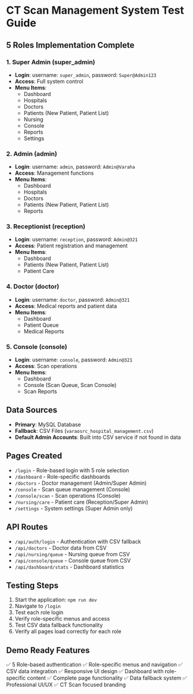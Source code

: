 # CT Scan Management System Test Guide

## 5 Roles Implementation Complete

### 1. Super Admin (super_admin)
- **Login**: username: `super_admin`, password: `Super@Admin123`
- **Access**: Full system control
- **Menu Items**:
  - Dashboard
  - Hospitals
  - Doctors
  - Patients (New Patient, Patient List)
  - Nursing
  - Console
  - Reports
  - Settings

### 2. Admin (admin)
- **Login**: username: `admin`, password: `Admin@Varaha`
- **Access**: Management functions
- **Menu Items**:
  - Dashboard
  - Hospitals
  - Doctors
  - Patients (New Patient, Patient List)
  - Reports

### 3. Receptionist (reception)
- **Login**: username: `reception`, password: `Admin@321`
- **Access**: Patient registration and management
- **Menu Items**:
  - Dashboard
  - Patients (New Patient, Patient List)
  - Patient Care

### 4. Doctor (doctor)
- **Login**: username: `doctor`, password: `Admin@321`
- **Access**: Medical reports and patient data
- **Menu Items**:
  - Dashboard
  - Patient Queue
  - Medical Reports

### 5. Console (console)
- **Login**: username: `console`, password: `Admin@321`
- **Access**: Scan operations
- **Menu Items**:
  - Dashboard
  - Console (Scan Queue, Scan Console)
  - Scan Reports

## Data Sources
- **Primary**: MySQL Database
- **Fallback**: CSV Files (`varaosrc_hospital_management.csv`)
- **Default Admin Accounts**: Built into CSV service if not found in data

## Pages Created
- `/login` - Role-based login with 5 role selection
- `/dashboard` - Role-specific dashboards
- `/doctors` - Doctor management (Admin/Super Admin)
- `/console` - Scan queue management (Console)
- `/console/scan` - Scan operations (Console)
- `/nursing/care` - Patient care (Reception/Super Admin)
- `/settings` - System settings (Super Admin only)

## API Routes
- `/api/auth/login` - Authentication with CSV fallback
- `/api/doctors` - Doctor data from CSV
- `/api/nursing/queue` - Nursing queue from CSV
- `/api/console/queue` - Console queue from CSV
- `/api/dashboard/stats` - Dashboard statistics

## Testing Steps
1. Start the application: `npm run dev`
2. Navigate to `/login`
3. Test each role login
4. Verify role-specific menus and access
5. Test CSV data fallback functionality
6. Verify all pages load correctly for each role

## Demo Ready Features
✅ 5 Role-based authentication
✅ Role-specific menus and navigation
✅ CSV data integration
✅ Responsive UI design
✅ Dashboard with role-specific content
✅ Complete page functionality
✅ Data fallback system
✅ Professional UI/UX
✅ CT Scan focused branding